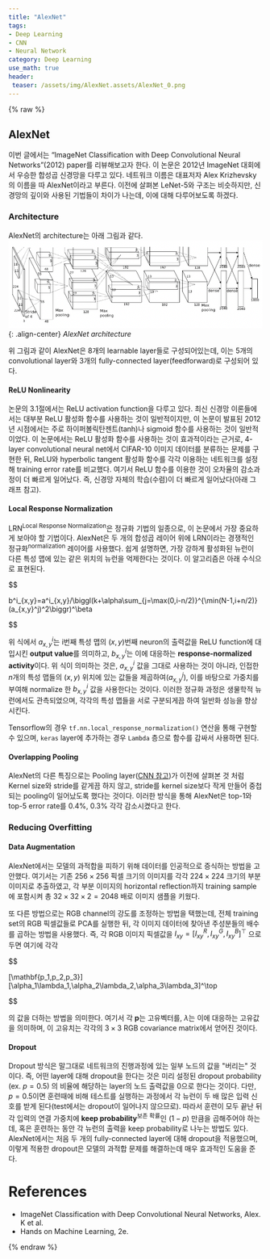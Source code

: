 ```yaml
---
title: "AlexNet"
tags:
- Deep Learning
- CNN
- Neural Network
category: Deep Learning
use_math: true
header: 
 teaser: /assets/img/AlexNet.assets/AlexNet_0.png
---
```

{% raw %}
## AlexNet

이번 글에서는 “ImageNet Classification with Deep Convolutional Neural Networks”(2012) paper를 리뷰해보고자 한다. 이 논문은 2012년 ImageNet 대회에서 우승한 합성곱 신경망을 다루고 있다. 네트워크 이름은 대표저자 Alex Krizhevsky의 이름을 따 AlexNet이라고 부른다. 이전에 살펴본 LeNet-5와 구조는 비슷하지만, 신경망의 깊이와 사용된 기법들이 차이가 나는데, 이에 대해 다루어보도록 하겠다.

### Architecture

AlexNet의 architecture는 아래 그림과 같다.
![스크린샷 2022-04-08 오후 12.31.37](/assets/img/AlexNet.assets/AlexNet_0.png){: .align-center}
*AlexNet architecture*

위 그림과 같이 AlexNet은 8개의 learnable layer들로 구성되어있는데, 이는 5개의 convolutional layer와 3개의 fully-connected layer(feedforward)로 구성되어 있다. 

#### ReLU Nonlinearity

논문의 3.1절에서는 ReLU activation function을 다루고 있다. 최신 신경망 이론들에서는 대부분 ReLU 활성화 함수를 사용하는 것이 일반적이지만, 이 논문이 발표된 2012년 시점에서는 주로 하이퍼볼릭탄젠트(tanh)나 sigmoid 함수를 사용하는 것이 일반적이었다. 이 논문에서는 ReLU 활성화 함수를 사용하는 것이 효과적이라는 근거로, 4-layer convolutional neural net에서 CIFAR-10 이미지 데이터를 분류하는 문제를 구현한 뒤, ReLU와 hyperbolic tangent 활성화 함수를 각각 이용하는 네트워크를 설정해 training error rate를 비교했다. 여기서 ReLU 함수를 이용한 것이 오차율의 감소과정이 더 빠르게 일어났다. 즉, 신경망 자체의 학습(수렴)이 더 빠르게 일어났다(아래 그래프 참고).

#### Local Response Normalization
LRN<sup>Local Response Normalization</sup>은 정규화 기법의 일종으로, 이 논문에서 가장 중요하게 보아야 할 기법이다. AlexNet은 두 개의 합성곱 레이어 위에 LRN이라는 경쟁적인 정규화<sup>normalization</sup> 레이어를 사용했다. 쉽게 설명하면, 가장 강하게 활성화된 뉴런이 다른 특성 맵에 있는 같은 위치의 뉴런을 억제한다는 것이다. 이 알고리즘은 아래 수식으로 표현된다.

$$

b^i_{x,y}=a^i_{x,y}/\biggl(k+\alpha\sum_{j=\max(0,i-n/2)}^{\min(N-1,i+n/2)}(a_{x,y}^j)^2\biggr)^\beta

$$

위 식에서 $a_{x,y}^i$는 i번째 특성 맵의 $(x,y)$번째 neuron의 출력값을 ReLU function에 대입시킨 **output value**를 의미하고, $b_{x,y}^i$는 이에 대응하는 **response-normalized activity**이다. 위 식이 의미하는 것은,   $a_{x,y}^i$ 값을 그대로 사용하는 것이 아니라, 인접한 $n$개의 특성 맵들의 $(x,y)$ 위치에 있는 값들을 제곱하여($a_{x,y}^j$), 이를 바탕으로 가중치를 부여해 normalize 한 $b^i_{x,y}$ 값을 사용한다는 것이다. 이러한 정규화 과정은 생물학적 뉴런에서도 관측되었으며, 각각의 특성 맵들을 서로 구분되게끔 하여 일반화 성능을 향상시킨다.

Tensorflow의 경우 `tf.nn.local_response_normalization()` 연산을 통해 구현할 수 있으며, `keras` layer에 추가하는 경우 `Lambda` 층으로 함수를 감싸서 사용하면 된다.

#### Overlapping Pooling

AlexNet의 다른 특징으로는 Pooling layer([CNN 참고](https://ddangchani.github.io/deep%20learning/CNN/))가 이전에 살펴본 것 처럼 Kernel size와 stride를 같게끔 하지 않고, stride를 kernel size보다 작게 만들어 중첩되는 pooling이 일어났도록 했다는 것이다. 이러한 방식을 통해 AlexNet은 top-1와 top-5 error rate를 0.4%, 0.3% 각각 감소시켰다고 한다.

### Reducing Overfitting

#### Data Augmentation

AlexNet에서는 모델의 과적합을 피하기 위해 데이터를 인공적으로 증식하는 방법을 고안했다. 여기서는 기존 $256\times 256$ 픽셀 크기의 이미지를 각각 $224\times 224$ 크기의 부분 이미지로 추출하였고, 각 부분 이미지의 horizontal reflection까지 training sample에 포함시켜 총 $32\times32\times2=2048$ 배로 이미지 샘플을 키웠다.

또 다른 방법으로는 RGB channel의 강도를 조정하는 방법을 택했는데, 전체 training set의 RGB 픽셀값들로 PCA를 실행한 뒤, 각 이미지 데이터에 찾아낸 주성분들의 배수를 곱하는 방법을 사용했다. 즉, 각 RGB 이미지 픽셀값을 $I_{xy}=[I_{xy}^R,I_{xy}^G,I_{xy}^B]^\top$ 으로 두면 여기에 각각 

$$

[\mathbf{p_1,p_2,p_3}][\alpha_1\lambda_1,\alpha_2\lambda_2,\alpha_3\lambda_3]^\top

$$

의 값을 더하는 방법을 의미한다. 여기서 각 $\mathbf p$는 고유벡터를, $\lambda$는 이에 대응하는 고유값을 의미하며, 이 고유치는 각각의 $3\times3$ RGB covariance matrix에서 얻어진 것이다.

#### Dropout

Dropout 방식은 말그대로 네트워크의 진행과정에 있는 일부 노드의 값을 "버리는" 것이다. 즉, 어떤 layer에 대해 dropout을 한다는 것은 미리 설정된 dropout probability (ex. $p=0.5$) 의 비율에 해당하는 layer의 노드 출력값을 0으로 한다는 것이다. 다만, $p=0.5$이면 훈련때에 비해 테스트를 실행하는 과정에서 각 뉴런이 두 배 많은 입력 신호를 받게 된다(test에서는 dropout이 일어나지 않으므로). 따라서 훈련이 모두 끝난 뒤 각 입력의 연결 가중치에 **keep probability**<sup>보존 확률</sup>인 $(1-p)$ 만큼을 곱해주어야 하는데,  혹은 훈련하는 동안 각 뉴런의 출력을 keep probability로 나누는 방법도 있다.  AlexNet에서는 처음 두 개의 fully-connected layer에 대해 dropout을 적용했으며, 이렇게 적용한 dropout은 모델의 과적합 문제를 해결하는데 매우 효과적인 도움을 준다.



# References

- ImageNet Classification with Deep Convolutional Neural Networks, Alex. K et al.
- Hands on Machine Learning, 2e.

{% endraw %}